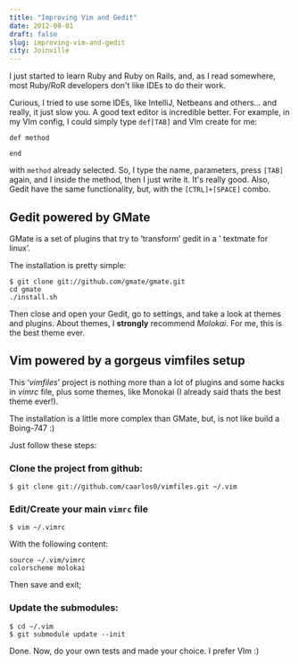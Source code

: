 ```yaml
---
title: "Improving Vim and Gedit"
date: 2012-08-01
draft: false
slug: improving-vim-and-gedit
city: Joinville
---
```


I just started to learn Ruby and Ruby on Rails, and, as I read somewhere, most Ruby/RoR developers don't like IDEs to do their work.

Curious, I tried to use some IDEs, like IntelliJ, Netbeans and others… and really, it just slow you. A good text editor is incredible better. For example, in my VIm config, I could simply type `def[TAB]` and VIm create for me:

```
def method

end
```

with `method` already selected. So, I type the name, parameters, press `[TAB]` again, and I inside the method, then I just write it. It's really good. Also, Gedit have the same functionality, but, with the `[CTRL]+[SPACE]` combo.

## Gedit powered by GMate

GMate is a set of plugins that try to ‘transform’ gedit in a ' textmate for linux’.

The installation is pretty simple:

```
$ git clone git://github.com/gmate/gmate.git
cd gmate
./install.sh
```

Then close and open your Gedit, go to settings, and take a look at themes and plugins. About themes, I **strongly** recommend *Molokai*. For me, this is the best theme ever.

## Vim powered by a gorgeus vimfiles setup

This ‘*vimfiles*’ project is nothing more than a lot of plugins and some hacks in *vimrc* file, plus some themes, like Monokai (I already said thats the best theme ever!).

The installation is a little more complex than GMate, but, is not like build a Boing-747 :)

Just follow these steps:

### Clone the project from github:

```
$ git clone git://github.com/caarlos0/vimfiles.git ~/.vim
```

### Edit/Create your main `vimrc` file

```
$ vim ~/.vimrc
```

With the following content:

```
source ~/.vim/vimrc
colorscheme molokai
```

Then save and exit;

### Update the submodules:

```
$ cd ~/.vim
$ git submodule update --init
```

Done. Now, do your own tests and made your choice. I prefer VIm :)